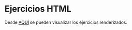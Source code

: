 # Ejercicios HTML
Desde [AQUÍ](https://joaquinrajmilevich.github.io/BootcampEdu/T2/index.html) se pueden visualizar los ejercicios renderizados.
